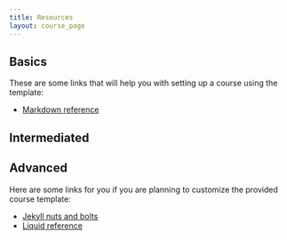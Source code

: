 ```yaml
---
title: Resources
layout: course_page
---
```


## Basics

These are some links that will help you with setting up a course using the template:

- [Markdown reference](http://daringfireball.net/projects/markdown/syntax)

## Intermediated

## Advanced

Here are some links for you if you are planning to customize the provided course template:

- [Jekyll nuts and bolts](]http://jekyllbootstrap.com/lessons/jekyll-introduction.html)
- [Liquid reference](http://docs.shopify.com/themes/liquid-basics)
